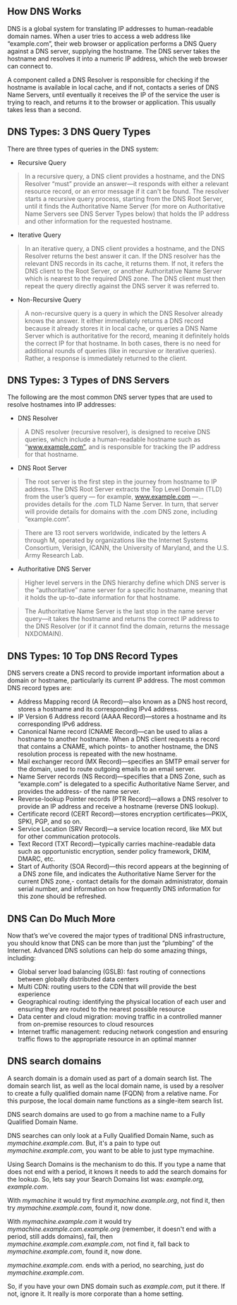## How DNS Works

DNS is a global system for translating IP addresses to human-readable domain names. When a user tries to access a web address like “example.com”, their web browser or application performs a DNS Query against a DNS server, supplying the hostname. The DNS server takes the hostname and resolves it into a numeric IP address, which the web browser can connect to.

A component called a DNS Resolver is responsible for checking if the hostname is available in local cache, and if not, contacts a series of DNS Name Servers, until eventually it receives the IP of the service the user is trying to reach, and returns it to the browser or application. This usually takes less than a second.

## DNS Types: 3 DNS Query Types

There are three types of queries in the DNS system:

- Recursive Query

> In a recursive query, a DNS client provides a hostname, and the DNS Resolver “must” provide an answer—it responds with either a relevant resource record, or an error message if it can't be found. The resolver starts a recursive query process, starting from the DNS Root Server, until it finds the Authoritative Name Server (for more on Authoritative Name Servers see DNS Server Types below) that holds the IP address and other information for the requested hostname.

- Iterative Query

>In an iterative query, a DNS client provides a hostname, and the DNS Resolver returns the best answer it can. If the DNS resolver has the relevant DNS records in its cache, it returns them. If not, it refers the DNS client to the Root Server, or another Authoritative Name Server which is nearest to the required DNS zone. The DNS client must then repeat the query directly against the DNS server it was referred to.

- Non-Recursive Query

> A non-recursive query is a query in which the DNS Resolver already knows the answer. It either immediately returns a DNS record because it already stores it in local cache, or queries a DNS Name Server which is authoritative for the record, meaning it definitely holds the correct IP for that hostname. In both cases, there is no need for additional rounds of queries (like in recursive or iterative queries). Rather, a response is immediately returned to the client.

## DNS Types: 3 Types of DNS Servers

The following are the most common DNS server types that are used to resolve hostnames into IP addresses:

- DNS Resolver

> A DNS resolver (recursive resolver), is designed to receive DNS queries, which include a human-readable hostname such as “www.example.com”, and is responsible for tracking the IP address for that hostname.

- DNS Root Server

> The root server is the first step in the journey from hostname to IP address. The DNS Root Server extracts the Top Level Domain (TLD) from the user’s query — for example, www.example.com —... provides details for the .com TLD Name Server. In turn, that server will provide details for domains with the .com DNS zone, including “example.com”.

>There are 13 root servers worldwide, indicated by the letters A through M, operated by organizations like the Internet Systems Consortium, Verisign, ICANN, the University of Maryland, and the U.S. Army Research Lab.

- Authoritative DNS Server

> Higher level servers in the DNS hierarchy define which DNS server is the “authoritative” name server for a specific hostname, meaning that it holds the up-to-date information for that hostname.

> The Authoritative Name Server is the last stop in the name server query—it takes the hostname and returns the correct IP address to the DNS Resolver (or if it cannot find the domain, returns the message NXDOMAIN).

## DNS Types: 10 Top DNS Record Types

DNS servers create a DNS record to provide important information about a domain or hostname, particularly its current IP address. The most common DNS record types are:

- Address Mapping record (A Record)—also known as a DNS host record, stores a hostname and its corresponding IPv4 address.
- IP Version 6 Address record (AAAA Record)—stores a hostname and its corresponding IPv6 address.
- Canonical Name record (CNAME Record)—can be used to alias a hostname to another hostname. When a DNS client requests a record that contains a CNAME, which points- to another hostname, the DNS resolution process is repeated with the new hostname.
- Mail exchanger record (MX Record)—specifies an SMTP email server for the domain, used to route outgoing emails to an email server.
- Name Server records (NS Record)—specifies that a DNS Zone, such as “example.com” is delegated to a specific Authoritative Name Server, and provides the address- of the name server.
- Reverse-lookup Pointer records (PTR Record)—allows a DNS resolver to provide an IP address and receive a hostname (reverse DNS lookup).
- Certificate record (CERT Record)—stores encryption certificates—PKIX, SPKI, PGP, and so on.
- Service Location (SRV Record)—a service location record, like MX but for other communication protocols.
- Text Record (TXT Record)—typically carries machine-readable data such as opportunistic encryption, sender policy framework, DKIM, DMARC, etc.
- Start of Authority (SOA Record)—this record appears at the beginning of a DNS zone file, and indicates the Authoritative Name Server for the current DNS zone,- contact details for the domain administrator, domain serial number, and information on how frequently DNS information for this zone should be refreshed.

## DNS Can Do Much More

Now that’s we’ve covered the major types of traditional DNS infrastructure, you should know that DNS can be more than just the “plumbing” of the Internet. Advanced DNS solutions can help do some amazing things, including:

- Global server load balancing (GSLB): fast routing of connections between globally distributed data centers
- Multi CDN: routing users to the CDN that will provide the best experience
- Geographical routing: identifying the physical location of each user and ensuring they are routed to the nearest possible resource
- Data center and cloud migration: moving traffic in a controlled manner from on-premise resources to cloud resources
- Internet traffic management: reducing network congestion and ensuring traffic flows to the appropriate resource in an optimal manner

## DNS search domains

A search domain is a domain used as part of a domain search list. The domain search list, as well as the local domain name, is used by a resolver to create a fully qualified domain name (FQDN) from a relative name. For this purpose, the local domain name functions as a single-item search list. 

DNS search domains are used to go from a machine name to a Fully Qualified Domain Name.

DNS searches can only look at a Fully Qualified Domain Name, such as *mymachine.example.com*. But, it's a pain to type out *mymachine.example.com*, you want to be able to just type mymachine.

Using Search Domains is the mechanism to do this. If you type a name that does not end with a period, it knows it needs to add the search domains for the lookup. So, lets say your Search Domains list was: *example.org, example.com*.

With *mymachine* it would try first *mymachine.example.org*, not find it, then try *mymachine.example.com*, found it, now done.

With *mymachine.example.com* it would try *mymachine.example.com.example.org* (remember, it doesn't end with a period, still adds domains), fail, then *mymachine.example.com.example.com*, not find it, fall back to *mymachine.example.com*, found it, now done.

*mymachine.example.com.* ends with a period, no searching, just do *mymachine.example.com*.

So, if you have your own DNS domain such as *example.com*, put it there. If not, ignore it. It really is more corporate than a home setting.

